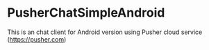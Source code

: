 # PusherChatSimpleAndroid
This is an chat client for Android version using Pusher cloud service (https://pusher.com)
